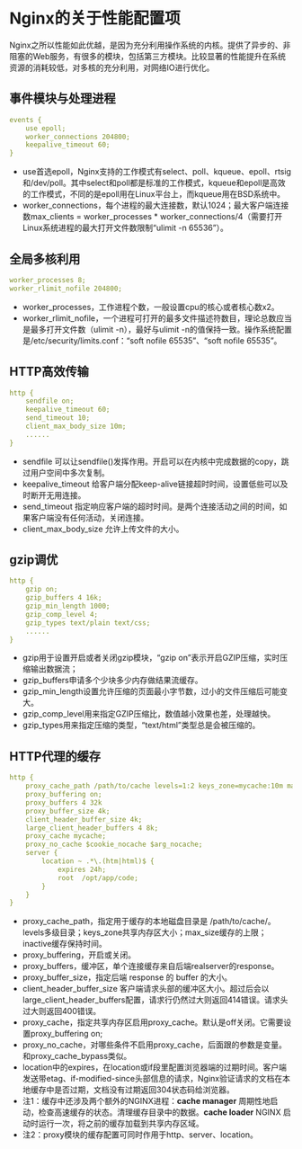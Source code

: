 # Nginx的关于性能配置项

Nginx之所以性能如此优越，是因为充分利用操作系统的内核。提供了异步的、非阻塞的Web服务，有很多的模块，包括第三方模块。比较显著的性能提升在系统资源的消耗较低，对多核的充分利用，对网络IO进行优化。

## 事件模块与处理进程

```yaml
events {
	use epoll;
	worker_connections 204800;
	keepalive_timeout 60;
}
```

- use首选epoll，Nginx支持的工作模式有select、poll、kqueue、epoll、rtsig和/dev/poll。其中select和poll都是标准的工作模式，kqueue和epoll是高效的工作模式，不同的是epoll用在Linux平台上，而kqueue用在BSD系统中。
- worker_connections，每个进程的最大连接数，默认1024；最大客户端连接数max_clients = worker_processes * worker_connections/4（需要打开Linux系统进程的最大打开文件数限制“ulimit -n 65536”）。

## 全局多核利用

```yaml
worker_processes 8;
worker_rlimit_nofile 204800;
```

- worker_processes，工作进程个数，一般设置cpu的核心或者核心数x2。
- worker_rlimit_nofile，一个进程可打开的最多文件描述符数目，理论总数应当是最多打开文件数（ulimit -n），最好与ulimit -n的值保持一致。操作系统配置是/etc/security/limits.conf：“soft  nofile  65535”、“soft  nofile  65535”。

## HTTP高效传输

```yaml
http {
    sendfile on;
    keepalive_timeout 60;
    send_timeout 10;
    client_max_body_size 10m;
    ......
}
```

- sendfile 可以让sendfile()发挥作用。开启可以在内核中完成数据的copy，跳过用户空间中多次复制。
- keepalive_timeout 给客户端分配keep-alive链接超时时间，设置低些可以及时断开无用连接。
- send_timeout 指定响应客户端的超时时间。是两个连接活动之间的时间，如果客户端没有任何活动，关闭连接。
- client_max_body_size 允许上传文件的大小。

## gzip调优

```yaml
http {
    gzip on;
    gzip_buffers 4 16k;
    gzip_min_length 1000; 
    gzip_comp_level 4; 
    gzip_types text/plain text/css;
    ......
}
```

- gzip用于设置开启或者关闭gzip模块，“gzip on”表示开启GZIP压缩，实时压缩输出数据流；
- gzip_buffers申请多个少块多少内存做结果流缓存。
- gzip_min_length设置允许压缩的页面最小字节数，过小的文件压缩后可能变大。
- gzip_comp_level用来指定GZIP压缩比，数值越小效果也差，处理越快。
- gzip_types用来指定压缩的类型，“text/html”类型总是会被压缩的。

## HTTP代理的缓存

```yaml
http {
    proxy_cache_path /path/to/cache levels=1:2 keys_zone=mycache:10m max_size=10g inactive=60m
    proxy_buffering on;
    proxy_buffers 4 32k
    proxy_buffer_size 4k;    
    client_header_buffer_size 4k;
    large_client_header_buffers 4 8k;
    proxy_cache mycache;
    proxy_no_cache $cookie_nocache $arg_nocache;
    server {
        location ~ .*\.(htm|html)$ {
            expires 24h;
            root  /opt/app/code;
        }
    }
}
```

- proxy_cache_path，指定用于缓存的本地磁盘目录是 /path/to/cache/。levels多级目录；keys_zone共享内存区大小；max_size缓存的上限；inactive缓存保持时间。
- proxy_buffering，开启或关闭。
- proxy_buffers，缓冲区，单个连接缓存来自后端realserver的response。
- proxy_buffer_size，指定后端 response 的 buffer 的大小。
- client_header_buffer_size 客户端请求头部的缓冲区大小。超过后会以large_client_header_buffers配置，请求行仍然过大则返回414错误。请求头过大则返回400错误。
- proxy_cache，指定共享内存区启用proxy_cache。默认是off关闭。它需要设置proxy_buffering on;
- proxy_no_cache，对哪些条件不启用proxy_cache，后面跟的参数是变量。和proxy_cache_bypass类似。
- location中的expires，在location或if段里配置浏览器端的过期时间。客户端发送带etag、if-modified-since头部信息的请求，Nginx验证请求的文档在本地缓存中是否过期，文档没有过期返回304状态码给浏览器。
- 注1：缓存中还涉及两个额外的NGINX进程：**cache manager** 周期性地启动，检查高速缓存的状态。清理缓存目录中的数据。**cache loader** NGINX 启动时运行一次，将之前的缓存加载到共享内存区域。
- 注2：proxy模块的缓存配置可同时作用于http、server、location。